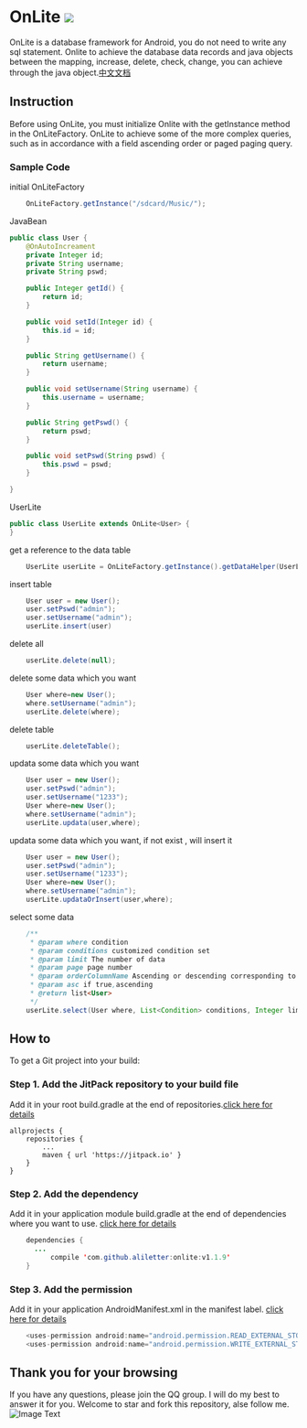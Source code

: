 # OnLite  [![](https://jitpack.io/v/aliletter/onlite.svg)](https://jitpack.io/#aliletter/onlite)
OnLite is a database framework for Android, you do not need to write any sql statement. Onlite to achieve the database data records and java objects between the mapping, increase, delete, check, change, you can achieve through the java object.[中文文档](https://github.com/aliletter/OnLite/blob/master/README_CHINESE.md)
## Instruction
Before using OnLite, you must initialize Onlite with the getInstance method in the OnLiteFactory. OnLite to achieve some of the more complex queries, such as in accordance with a field ascending order or paged paging query.
### Sample Code
initial OnLiteFactory
```Java
    OnLiteFactory.getInstance("/sdcard/Music/");
```
JavaBean
```Java
public class User {
    @OnAutoIncreament
    private Integer id;
    private String username;
    private String pswd;

    public Integer getId() {
        return id;
    }

    public void setId(Integer id) {
        this.id = id;
    }

    public String getUsername() {
        return username;
    }

    public void setUsername(String username) {
        this.username = username;
    }

    public String getPswd() {
        return pswd;
    }

    public void setPswd(String pswd) {
        this.pswd = pswd;
    }

}
```
UserLite
```Java
public class UserLite extends OnLite<User> {
}
```
get a reference to the data table
```Java
    UserLite userLite = OnLiteFactory.getInstance().getDataHelper(UserLite.class, User.class);
```
insert table

```Java
	User user = new User();
    user.setPswd("admin");
    user.setUsername("admin");
	userLite.insert(user)
```
delete all
```Java
    userLite.delete(null);
```
delete some data which you want
```Java
	User where=new User();
	where.setUsername("admin");
	userLite.delete(where);
```
delete table
```Java
    userLite.deleteTable();
```
updata some data which you want
```Java
    User user = new User();
    user.setPswd("admin");
    user.setUsername("1233");
    User where=new User();
    where.setUsername("admin");
    userLite.updata(user,where);
```
updata some data which you want, if not exist , will insert it
```Java
    User user = new User();
    user.setPswd("admin");
    user.setUsername("1233");
    User where=new User();
    where.setUsername("admin");
    userLite.updataOrInsert(user,where);
```
select some data
```Java
    /**
     * @param where condition
     * @param conditions customized condition set
     * @param limit The number of data
     * @param page page number
     * @param orderColumnName Ascending or descending corresponding to the field or descending corresponding to the field
     * @param asc if true,ascending
     * @return list<User>
     */
    userLite.select(User where, List<Condition> conditions, Integer limit, Integer page, String orderColumnName, Boolean asc);

```
## How to
To get a Git project into your build:
### Step 1. Add the JitPack repository to your build file
Add it in your root build.gradle at the end of repositories.[click here for details](https://github.com/aliletter/CarouselBanner/blob/master/root_build.gradle.png)

	allprojects {
		repositories {
			...
			maven { url 'https://jitpack.io' }
		}
	}

### Step 2. Add the dependency
Add it in your application module build.gradle at the end of dependencies where you want to use.   [click here for details](https://github.com/aliletter/CarouselBanner/blob/master/application_build.gradle.png)
```Java
	dependencies {
	  ...
          compile 'com.github.aliletter:onlite:v1.1.9'
	}
```
### Step 3. Add the permission
Add it in your application AndroidManifest.xml in the manifest label.   [click here for details](https://github.com/aliletter/OnHttp/blob/master/androidmanifest.gradle.png)
```Java
    <uses-permission android:name="android.permission.READ_EXTERNAL_STORAGE" />
    <uses-permission android:name="android.permission.WRITE_EXTERNAL_STORAGE" />
```
## Thank you for your browsing
If you have any questions, please join the QQ group. I will do my best to answer it for you. Welcome to star and fork this repository, alse follow me.
<br>
![Image Text](https://github.com/aliletter/CarouselBanner/blob/master/qq_group.png)
